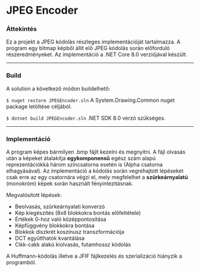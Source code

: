 # JPEG Encoder

### Áttekintés
Ez a projekt a JPEG kódolás részleges implementációját tartalmazza. A program egy bitmap képből állít elő JPEG kódolás során előforduló részeredményeket. Az implementáció a .NET Core 8.0 verziójával készült.

---

### Build
A solution a következő módon buildelhető:

`$ nuget restore JPEGEncoder.sln`
A System.Drawing.Common nuget package letöltése céljából.

`$ dotnet build JPEGEncoder.sln`
.NET SDK 8.0 verzó szükséges.

---

### Implementáció
A program képes bármilyen .bmp fájlt kezelni és megnyitni. A fájl olvasás után a képeket átalakítja **egykomponensű** egész szám alapú reprezentációkká három színcsatorna esetén is (Alpha csatorna elhagyásával). Az implementáció a kódolás során vegrehajtott lépéseket csak erre az egy csatornára végzi el, mely megfelelhet a **szürkeárnyalatú** (monokróm) képek során használt fényintezitásnak.

Megvalósított lépések:

- Beolvasás, szürkeárnyalati konverzó
- Kép kiegészítés (8x8 blokkokra bontás előfeltétele)
- Értékek 0-hoz való középpontosítása
- Képfüggvény blokkokra bontása
- Blokkok diszkrét koszinusz transzformációja
- DCT együtthatók kvantálása
- Cikk-cakk alakú kiolvasás, futamhossz kódolás

A Huffmann-kódolás illetve a JFIF fájlkezelés és szerializáció hiányzik a programból.
